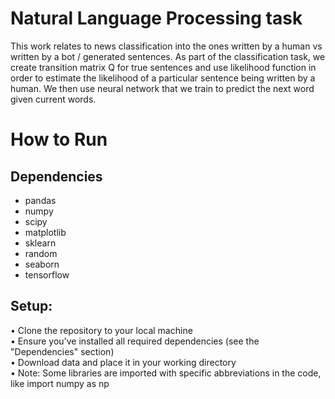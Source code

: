 # Natural Language Processing task

This work relates to news classification into the ones written by a human vs written by a bot / generated sentences. As part of the classification task, we create transition matrix Q for true sentences and use likelihood function in order to estimate the likelihood of a particular sentence being written by a human. We then use neural network that we train to predict the next word given current words.


# How to Run

## Dependencies
- pandas 
- numpy 
- scipy
- matplotlib
- sklearn 
- random
- seaborn 
- tensorflow 

## Setup:

• Clone the repository to your local machine \
• Ensure you've installed all required dependencies (see the "Dependencies" section) \
• Download data and place it in your working directory \
• Note: Some libraries are imported with specific abbreviations in the code, like import numpy as np
